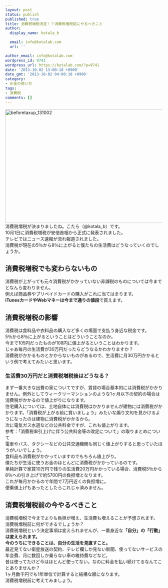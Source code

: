 ```yaml
---
layout: post
status: publish
published: true
title: 消費税増税決定！？消費税増税前にやるべきこと
author:
  display_name: kotala_b

  email: info@kotalab.com
  url: ''

author_email: info@kotalab.com
wordpress_id: 9741
wordpress_url: https://kotalab.com/?p=9741
date: '2013-10-02 13:00:18 +0900'
date_gmt: '2013-10-02 04:00:18 +0900'
category:
- お金の使い方
tags:
- 消費税
comments: []
---
```

<p><img src="https://kotalab.com/wp-content/uploads/beforetaxup_131002-546x364.jpg" alt="beforetaxup_131002" width="546" height="364" class="alignnone size-large wp-image-9745" /><br />
消費税増税が決まりましたね。こたら（@kotala_b）です。<br />
10月1日に消費税増税が安倍首相から正式に発表されました。<br />
テレビではニュース速報が流れ報道されました。<br />
消費税が現在の5％から8％に上がると僕たちの生活費はどうなっていくのでしょうか。<br />
<!--more--></p>
<h2>消費税増税でも変わらないもの</h2>
<p>消費税が上がっても元々消費税がかかっていない非課税のものについては今までとなんら変わりません。<br />
例えば商品券やプリペイドカードの購入がこれに当てはまります。<br />
<strong>iTunesカードやWebマネーは今まで通りの値段</strong>で買えます。</p>
<h2>消費税増税の影響</h2>
<p>消費税は食料品や衣料品の購入など多くの場面で支払う身近な税金です。<br />
5％から8％に上がるということはどういうことなのか。<br />
今まで105円だったものが108円に値上がるということはわかります。<br />
じゃあ毎月の生活費が30万円だったらどうなるかわかりますか？<br />
消費税がかかるものとかからないものがあるので、生活費に月30万円かかるという例で考えてみたいと思います。</p>
<h3>生活費30万円だと消費税増税後はどうなる？</h3>
<p>まず一番大きな出費の家についてですが、賃貸の場合基本的には消費税がかかりません。例外としてウィークリーマンションのような1ヶ月以下の契約の場合は消費税がかかるので値上がりになります。<br />
住宅購入については、土地自体には消費税はかかりませんが建物には消費税がかかります。「消費税が上がる前に買いましょう」みたいな煽り文句を見かけるようになったのは建物に消費税がかかるから。<br />
次に電気ガス水道などの公共料金ですが、これも値上がります。<br />
参考：<span class="removed_link" title="http://www.caa.go.jp/information/pdf/koukyouryokin_kaitei.pdf">「消費税率引上げに伴う公共料金等の改定について」の取りまとめについて</span><br />
電車やバス、タクシーなどの公共交通機関も同じく値上がりすると思っていたほうがいいでしょう。<br />
食料品も消費税がかかっていますのでもちろん値上がり。<br />
僕たちが生活に使うお金のほとんどに消費税がかかっているのです。<br />
単純計算で家賃10万円で残りの生活費20万円かかっている場合、消費税5％から8％への引き上げで約5700円の負担増となります。<br />
これが毎月かかるので年間で7万円近くの負担増に。<br />
便乗値上げもあったとしたらこれじゃ済みません。</p>
<h2>消費税増税前の今やるべきこと</h2>
<p>消費税増税で今までよりも負担が増え、生活費も増えることが予想されます。<br />
消費税増税前に何ができるでしょうか？<br />
消費税増税という決定事項は変えられませんが、一番身近な<strong>「自分」の「行動」は変えられます。</strong><br />
<strong>今のうちにできることは、自分の生活を見直すこと。</strong><br />
最近見てない衛星放送の契約、テレビ欄しか見ない新聞、使ってないサービスの年会費、月に数回しか乗らない車の維持費などなど。<br />
昔は使ってたけど今はほとんど使ってない。なのに料金を払い続けてるなんてことありませんか？<br />
1ヶ月数千円でも1年単位で計算すると結構な額になります。<br />
消費税増税前に考えてみましょう。</p>
